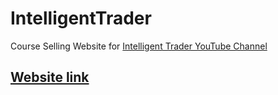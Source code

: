 # IntelligentTrader
Course Selling Website for [Intelligent Trader YouTube Channel](https://www.youtube.com/@intelligenttrader)

## [Website link](https://intelligenttrader.vercel.app/)

